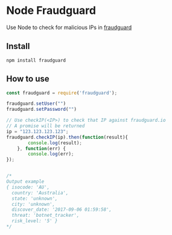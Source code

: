 # Node Fraudguard

Use Node to check for malicious IPs in [fraudguard](https://fraudguard.io/)

## Install
`npm install fraudguard`

## How to use

```javascript
const fraudguard = require('fraudguard');

fraudguard.setUser("")
fraudguard.setPassword("")

// Use checkIP(<IP>) to check that IP against fraudguard.io
// A promise will be returned
ip = "123.123.123.123";
fraudguard.checkIP(ip).then(function(result){ 
        console.log(result);
    }, function(err) {
        console.log(err);
});


/*
Output example
{ isocode: 'AU',
  country: 'Australia',
  state: 'unknown',
  city: 'unknown',
  discover_date: '2017-09-06 01:59:58',
  threat: 'botnet_tracker',
  risk_level: '5' }
*/
```
